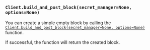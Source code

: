 ### `Client.build_and_post_block(secret_manager=None, options=None)`

You can create a simple empty block by calling
the [`Client.build_and_post_block(secret_manager=None, options=None)`](./../libraries/python/api_reference#build_and_post_block)
function.

If successful, the function will return the created block.
